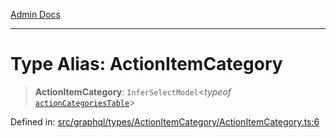 [Admin Docs](/)

***

# Type Alias: ActionItemCategory

> **ActionItemCategory**: `InferSelectModel`\<*typeof* [`actionCategoriesTable`](../../../../../drizzle/tables/actionCategories/variables/actionCategoriesTable.md)\>

Defined in: [src/graphql/types/ActionItemCategory/ActionItemCategory.ts:6](https://github.com/NishantSinghhhhh/talawa-api/blob/902a87c428b05018acbd37a72fd0f53e07960330/src/graphql/types/ActionItemCategory/ActionItemCategory.ts#L6)
